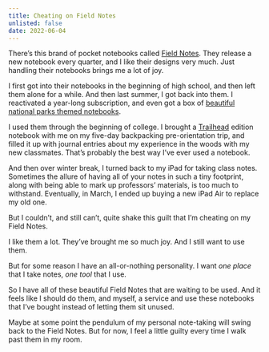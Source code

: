 ```yaml
---
title: Cheating on Field Notes
unlisted: false
date: 2022-06-04
---
```


There’s this brand of pocket notebooks called [Field Notes](https://fieldnotesbrand.com). They release a new notebook every quarter, and I like their designs very much. Just handling their notebooks brings me a lot of joy.

I first got into their notebooks in the beginning of high school, and then left them alone for a while. And then last summer, I got back into them. I reactivated a year-long subscription, and even got a box of [beautiful national parks themed notebooks](https://fieldnotesbrand.com/products/national-parks).

I used them through the beginning of college. I brought a [Trailhead](https://fieldnotesbrand.com/products/trailhead) edition notebook with me on my five-day backpacking pre-orientation trip, and filled it up with journal entries about my experience in the woods with my new classmates. That’s probably the best way I’ve ever used a notebook.

And then over winter break, I turned back to my iPad for taking class notes. Sometimes the allure of having all of your notes in such a tiny footprint, along with being able to mark up professors’ materials, is too much to withstand. Eventually, in March, I ended up buying a new iPad Air to replace my old one.

But I couldn’t, and still can’t, quite shake this guilt that I’m cheating on my Field Notes.

I like them a lot. They’ve brought me so much joy. And I still want to use them.

But for some reason I have an all-or-nothing personality. I want _one place_ that I take notes, _one tool_ that I use.

So I have all of these beautiful Field Notes that are waiting to be used. And it feels like I should do them, and myself, a service and use these notebooks that I’ve bought instead of letting them sit unused.

Maybe at some point the pendulum of my personal note-taking will swing back to the Field Notes. But for now, I feel a little guilty every time I walk past them in my room.
